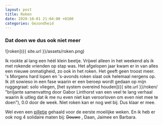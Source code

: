 ```yaml
---
layout: post
title: Roken
date: 2020-10-01 21:04:00 +0100
categories: Gezondheid
---
```


### Dat doen we dus ook niet meer

![roken]({{ site.url }}/assets/roken.png)  

Ik rookte al lang een héél klein beetje. Vrijwel alleen in het weekend als ik met rokende vrienden op stap was. Het afgelopen jaar kwam er in van alles een nieuwe onmatigheid, zo ook in het roken. Het geeft geen troost meer.  
's Morgens hard lopen en 's-avonds roken slaat ook helemaal nergens op. Ik zit sowieso in een fase waarin er een beroep wordt gedaan op mijn ruggegraat: solo vliegen, [het system overeind houden]({{ site.url }}/roken/ "briljante samenvattng door Gabor Linthorst van een veel te lang verhaal waarin ik uitleg dat ik me nu even niet kan veroorloven om even niet mee te doen"), 0.0 door de week. Niet roken kan er nog wel bij. Dus klaar er mee.

Wel even een [pilletje](https://www.farmacotherapeutischkompas.nl/bladeren/preparaatteksten/v/varenicline "Oh nee! Toch geen DRUGS?") gehaald voor de eerste moeilijke weken. En ik heb er ook nog 4 solidaire maten bij: ~~Douwe~~ , Daan, Jaimee en Barbara.

<script>
/*
Count up from any date script-
By JavaScript Kit (www.javascriptkit.com)
Over 200+ free scripts here!
*/

var montharray=new Array("Jan","Feb","Mar","Apr","May","Jun","Jul","Aug","Sep","Oct","Nov","Dec")

function countup(yr,m,d){
var today=new Date()
var todayy=today.getYear()
if (todayy < 1000)
todayy+=1900
var todaym=today.getMonth()
var todayd=today.getDate()
var todaystring=montharray[todaym]+" "+todayd+", "+todayy
var paststring=montharray[m-1]+" "+d+", "+yr
var difference=(Math.round((Date.parse(todaystring)-Date.parse(paststring))/(24*60*60*1000))*1)
difference+=" dagen"
document.write("En dat gaat nu "+difference+" goed !")
}
//enter the count up date using the format year/month/day
countup(2020,10,01)
</script>
